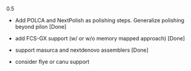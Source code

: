 0.5
* Add POLCA and NextPolish as polishing steps. Generalize polishing beyond pilon [Done]
* add FCS-GX support (w/ or w/o memory mapped approach) [Done]
* support masurca and nextdenovo assemblers [Done]

* consider flye or canu support
